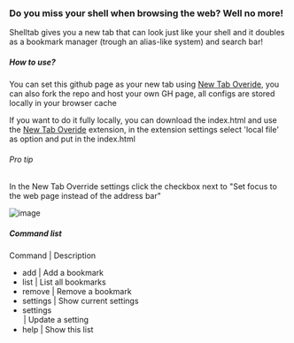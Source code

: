 ### Do you miss your shell when browsing the web? Well no more!
Shelltab gives you a new tab that can look just like your shell and it doubles as a bookmark manager (trough an alias-like system) and search bar!

##### How to use?
You can set this github page as your new tab using [New Tab Overide](https://addons.mozilla.org/en-US/firefox/addon/new-tab-override/), you can also fork the repo and host your own GH page, all configs are stored locally in your browser cache

If you want to do it fully locally, you can download the index.html and use the [New Tab Overide](https://addons.mozilla.org/en-US/firefox/addon/new-tab-override/) extension, in the extension settings select 'local file' as option and put in the index.html
###### Pro tip
In the New Tab Override settings click the checkbox next to "Set focus to the web page instead of the address bar"

![image](https://github.com/user-attachments/assets/c6e283ef-9639-4d5d-9db3-80ae47d3544e)

##### Command list

Command | Description

- add <alias> <url> | Add a bookmark
- list | List all bookmarks
- remove <alias> | Remove a bookmark
- settings | Show current settings
- settings <option> <value> | Update a setting
- help | Show this list
